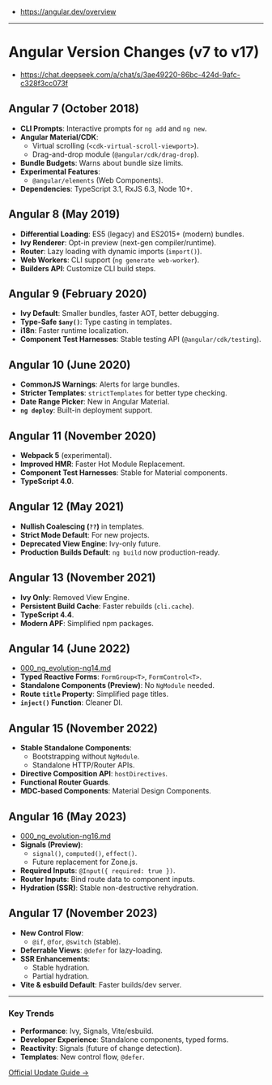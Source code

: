 - https://angular.dev/overview
---
# Angular Version Changes (v7 to v17)
- https://chat.deepseek.com/a/chat/s/3ae49220-86bc-424d-9afc-c328f3cc073f

## Angular 7 (October 2018)
- **CLI Prompts**: Interactive prompts for `ng add` and `ng new`.
- **Angular Material/CDK**:
  - Virtual scrolling (`<cdk-virtual-scroll-viewport>`).
  - Drag-and-drop module (`@angular/cdk/drag-drop`).
- **Bundle Budgets**: Warns about bundle size limits.
- **Experimental Features**:
  - `@angular/elements` (Web Components).
- **Dependencies**: TypeScript 3.1, RxJS 6.3, Node 10+.

## Angular 8 (May 2019)
- **Differential Loading**: ES5 (legacy) and ES2015+ (modern) bundles.
- **Ivy Renderer**: Opt-in preview (next-gen compiler/runtime).
- **Router**: Lazy loading with dynamic imports (`import()`).
- **Web Workers**: CLI support (`ng generate web-worker`).
- **Builders API**: Customize CLI build steps.

## Angular 9 (February 2020)
- **Ivy Default**: Smaller bundles, faster AOT, better debugging.
- **Type-Safe `$any()`**: Type casting in templates.
- **i18n**: Faster runtime localization.
- **Component Test Harnesses**: Stable testing API (`@angular/cdk/testing`).

## Angular 10 (June 2020)
- **CommonJS Warnings**: Alerts for large bundles.
- **Stricter Templates**: `strictTemplates` for better type checking.
- **Date Range Picker**: New in Angular Material.
- **`ng deploy`**: Built-in deployment support.

## Angular 11 (November 2020)
- **Webpack 5** (experimental).
- **Improved HMR**: Faster Hot Module Replacement.
- **Component Test Harnesses**: Stable for Material components.
- **TypeScript 4.0**.

## Angular 12 (May 2021)
- **Nullish Coalescing (`??`)** in templates.
- **Strict Mode Default**: For new projects.
- **Deprecated View Engine**: Ivy-only future.
- **Production Builds Default**: `ng build` now production-ready.

## Angular 13 (November 2021)
- **Ivy Only**: Removed View Engine.
- **Persistent Build Cache**: Faster rebuilds (`cli.cache`).
- **TypeScript 4.4**.
- **Modern APF**: Simplified npm packages.

## Angular 14 (June 2022)
- [000_ng_evolution-ng14.md](000_ng_evolution-ng14.md)
- **Typed Reactive Forms**: `FormGroup<T>`, `FormControl<T>`.
- **Standalone Components (Preview)**: No `NgModule` needed.
- **Route `title` Property**: Simplified page titles.
- **`inject()` Function**: Cleaner DI.

## Angular 15 (November 2022)
- **Stable Standalone Components**:
  - Bootstrapping without `NgModule`.
  - Standalone HTTP/Router APIs.
- **Directive Composition API**: `hostDirectives`.
- **Functional Router Guards**.
- **MDC-based Components**: Material Design Components.

## Angular 16 (May 2023)
- [000_ng_evolution-ng16.md](000_ng_evolution-ng16.md)
- **Signals (Preview)**:
  - `signal()`, `computed()`, `effect()`.
  - Future replacement for Zone.js.
- **Required Inputs**: `@Input({ required: true })`.
- **Router Inputs**: Bind route data to component inputs.
- **Hydration (SSR)**: Stable non-destructive rehydration.

## Angular 17 (November 2023)
- **New Control Flow**:
  - `@if`, `@for`, `@switch` (stable).
- **Deferrable Views**: `@defer` for lazy-loading.
- **SSR Enhancements**:
  - Stable hydration.
  - Partial hydration.
- **Vite & esbuild Default**: Faster builds/dev server.

---

### Key Trends
- **Performance**: Ivy, Signals, Vite/esbuild.
- **Developer Experience**: Standalone components, typed forms.
- **Reactivity**: Signals (future of change detection).
- **Templates**: New control flow, `@defer`.

[Official Update Guide →](https://update.angular.io)

